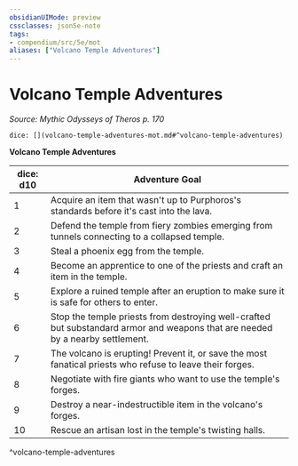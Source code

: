```yaml
---
obsidianUIMode: preview
cssclasses: json5e-note
tags:
- compendium/src/5e/mot
aliases: ["Volcano Temple Adventures"]
---
```

# Volcano Temple Adventures
*Source: Mythic Odysseys of Theros p. 170* 

`dice: [](volcano-temple-adventures-mot.md#^volcano-temple-adventures)`

**Volcano Temple Adventures**

| dice: d10 | Adventure Goal |
|-----------|----------------|
| 1 | Acquire an item that wasn't up to Purphoros's standards before it's cast into the lava. |
| 2 | Defend the temple from fiery zombies emerging from tunnels connecting to a collapsed temple. |
| 3 | Steal a phoenix egg from the temple. |
| 4 | Become an apprentice to one of the priests and craft an item in the temple. |
| 5 | Explore a ruined temple after an eruption to make sure it is safe for others to enter. |
| 6 | Stop the temple priests from destroying well-crafted but substandard armor and weapons that are needed by a nearby settlement. |
| 7 | The volcano is erupting! Prevent it, or save the most fanatical priests who refuse to leave their forges. |
| 8 | Negotiate with fire giants who want to use the temple's forges. |
| 9 | Destroy a near-indestructible item in the volcano's forges. |
| 10 | Rescue an artisan lost in the temple's twisting halls. |
^volcano-temple-adventures